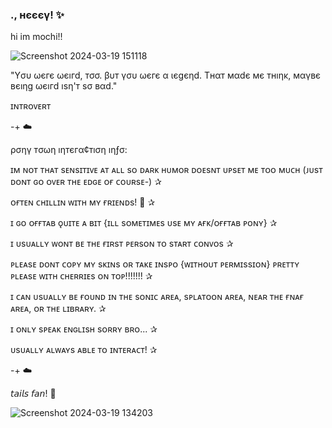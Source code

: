 ### ., нєєєγ! ✨
hi im mochi!!

![Screenshot 2024-03-19 151118](https://github.com/mochitails/mochitails/assets/162510444/d855de8b-6b44-4b6d-ac0a-763e4158e5bd)


"Yσυ ωєгє ωєıгd, тσσ. βυт γσυ ωєгє α ιєgєηd. Tнαт мαdє мє тнıηĸ, мαγвє вєıηg ωєıгd ısη'т sσ вαd."

ɪɴᴛʀᴏᴠᴇʀᴛ

-+ ☁️

ρσηγ тσωη ıηтєгα¢тıση ıηƒσ:

ɪᴍ ɴᴏᴛ ᴛʜᴀᴛ sᴇɴsɪᴛɪᴠᴇ ᴀᴛ ᴀʟʟ sᴏ ᴅᴀʀᴋ ʜᴜᴍᴏʀ ᴅᴏᴇsɴᴛ ᴜᴘsᴇᴛ ᴍᴇ ᴛᴏᴏ ᴍᴜᴄʜ (ᴊᴜsᴛ ᴅᴏɴᴛ ɢᴏ ᴏᴠᴇʀ ᴛʜᴇ ᴇᴅɢᴇ ᴏғ ᴄᴏᴜʀsᴇ-) ✰

ᴏғᴛᴇɴ ᴄʜɪʟʟɪɴ ᴡɪᴛʜ ᴍʏ ғʀɪᴇɴᴅs! 🩵 ✰

ɪ ɢᴏ ᴏғғᴛᴀʙ ǫᴜɪᴛᴇ ᴀ ʙɪᴛ {ɪʟʟ sᴏᴍᴇᴛɪᴍᴇs ᴜsᴇ ᴍʏ ᴀғᴋ/ᴏғғᴛᴀʙ ᴘᴏɴʏ} ✰

ɪ ᴜsᴜᴀʟʟʏ ᴡᴏɴᴛ ʙᴇ ᴛʜᴇ ғɪʀsᴛ ᴘᴇʀsᴏɴ ᴛᴏ sᴛᴀʀᴛ ᴄᴏɴᴠᴏs ✰

ᴘʟᴇᴀsᴇ ᴅᴏɴᴛ ᴄᴏᴘʏ ᴍʏ sᴋɪɴs ᴏʀ ᴛᴀᴋᴇ ɪɴsᴘᴏ {ᴡɪᴛʜᴏᴜᴛ ᴘᴇʀᴍɪssɪᴏɴ} ᴘʀᴇᴛᴛʏ ᴘʟᴇᴀsᴇ ᴡɪᴛʜ ᴄʜᴇʀʀɪᴇs ᴏɴ ᴛᴏᴘ!!!!!!! ✰

ɪ ᴄᴀɴ ᴜsᴜᴀʟʟʏ ʙᴇ ғᴏᴜɴᴅ ɪɴ ᴛʜᴇ sᴏɴɪᴄ ᴀʀᴇᴀ, sᴘʟᴀᴛᴏᴏɴ ᴀʀᴇᴀ, ɴᴇᴀʀ ᴛʜᴇ ғɴᴀғ ᴀʀᴇᴀ, ᴏʀ ᴛʜᴇ ʟɪʙʀᴀʀʏ. ✰

ɪ ᴏɴʟʏ sᴘᴇᴀᴋ ᴇɴɢʟɪsʜ sᴏʀʀʏ ʙʀᴏ... ✰

ᴜsᴜᴀʟʟʏ ᴀʟᴡᴀʏs ᴀʙʟᴇ ᴛᴏ ɪɴᴛᴇʀᴀᴄᴛ! ✰

-+ ☁️



𝘵𝘢𝘪𝘭𝘴 𝘧𝘢𝘯! 
🍻

![Screenshot 2024-03-19 134203](https://github.com/mochitails/mochitails/assets/162510444/aaeefb46-b432-4cc9-8e85-9353b23f5c16)

<!--
**mochitails/mochitails** is a ✨ _special_ ✨ repository because its `README.md` (this file) appears on your GitHub profile.


